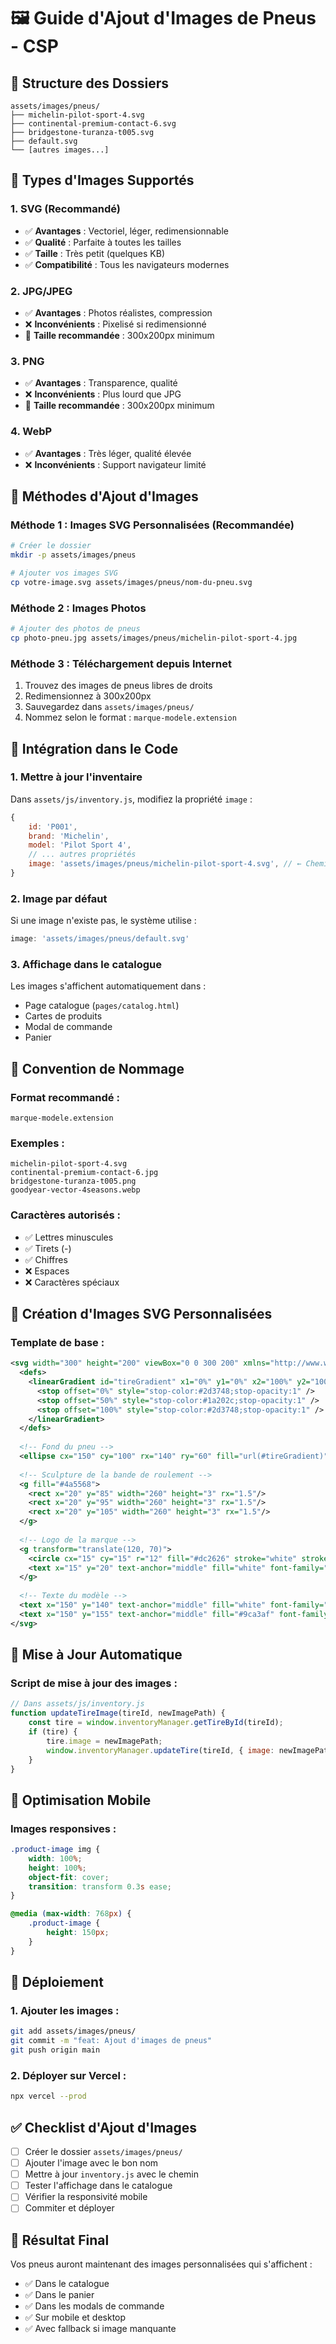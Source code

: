 # 🖼️ Guide d'Ajout d'Images de Pneus - CSP

## 📁 Structure des Dossiers

```
assets/images/pneus/
├── michelin-pilot-sport-4.svg
├── continental-premium-contact-6.svg
├── bridgestone-turanza-t005.svg
├── default.svg
└── [autres images...]
```

## 🎨 Types d'Images Supportés

### 1. **SVG (Recommandé)**
- ✅ **Avantages** : Vectoriel, léger, redimensionnable
- ✅ **Qualité** : Parfaite à toutes les tailles
- ✅ **Taille** : Très petit (quelques KB)
- ✅ **Compatibilité** : Tous les navigateurs modernes

### 2. **JPG/JPEG**
- ✅ **Avantages** : Photos réalistes, compression
- ❌ **Inconvénients** : Pixelisé si redimensionné
- 📏 **Taille recommandée** : 300x200px minimum

### 3. **PNG**
- ✅ **Avantages** : Transparence, qualité
- ❌ **Inconvénients** : Plus lourd que JPG
- 📏 **Taille recommandée** : 300x200px minimum

### 4. **WebP**
- ✅ **Avantages** : Très léger, qualité élevée
- ❌ **Inconvénients** : Support navigateur limité

## 🚀 Méthodes d'Ajout d'Images

### **Méthode 1 : Images SVG Personnalisées (Recommandée)**

```bash
# Créer le dossier
mkdir -p assets/images/pneus

# Ajouter vos images SVG
cp votre-image.svg assets/images/pneus/nom-du-pneu.svg
```

### **Méthode 2 : Images Photos**

```bash
# Ajouter des photos de pneus
cp photo-pneu.jpg assets/images/pneus/michelin-pilot-sport-4.jpg
```

### **Méthode 3 : Téléchargement depuis Internet**

1. Trouvez des images de pneus libres de droits
2. Redimensionnez à 300x200px
3. Sauvegardez dans `assets/images/pneus/`
4. Nommez selon le format : `marque-modele.extension`

## 🔧 Intégration dans le Code

### **1. Mettre à jour l'inventaire**

Dans `assets/js/inventory.js`, modifiez la propriété `image` :

```javascript
{
    id: 'P001',
    brand: 'Michelin',
    model: 'Pilot Sport 4',
    // ... autres propriétés
    image: 'assets/images/pneus/michelin-pilot-sport-4.svg', // ← Chemin de l'image
}
```

### **2. Image par défaut**

Si une image n'existe pas, le système utilise :
```javascript
image: 'assets/images/pneus/default.svg'
```

### **3. Affichage dans le catalogue**

Les images s'affichent automatiquement dans :
- Page catalogue (`pages/catalog.html`)
- Cartes de produits
- Modal de commande
- Panier

## 📝 Convention de Nommage

### **Format recommandé :**
```
marque-modele.extension
```

### **Exemples :**
```
michelin-pilot-sport-4.svg
continental-premium-contact-6.jpg
bridgestone-turanza-t005.png
goodyear-vector-4seasons.webp
```

### **Caractères autorisés :**
- ✅ Lettres minuscules
- ✅ Tirets (-)
- ✅ Chiffres
- ❌ Espaces
- ❌ Caractères spéciaux

## 🎨 Création d'Images SVG Personnalisées

### **Template de base :**

```svg
<svg width="300" height="200" viewBox="0 0 300 200" xmlns="http://www.w3.org/2000/svg">
  <defs>
    <linearGradient id="tireGradient" x1="0%" y1="0%" x2="100%" y2="100%">
      <stop offset="0%" style="stop-color:#2d3748;stop-opacity:1" />
      <stop offset="50%" style="stop-color:#1a202c;stop-opacity:1" />
      <stop offset="100%" style="stop-color:#2d3748;stop-opacity:1" />
    </linearGradient>
  </defs>
  
  <!-- Fond du pneu -->
  <ellipse cx="150" cy="100" rx="140" ry="60" fill="url(#tireGradient)" stroke="#1a202c" stroke-width="2"/>
  
  <!-- Sculpture de la bande de roulement -->
  <g fill="#4a5568">
    <rect x="20" y="85" width="260" height="3" rx="1.5"/>
    <rect x="20" y="95" width="260" height="3" rx="1.5"/>
    <rect x="20" y="105" width="260" height="3" rx="1.5"/>
  </g>
  
  <!-- Logo de la marque -->
  <g transform="translate(120, 70)">
    <circle cx="15" cy="15" r="12" fill="#dc2626" stroke="white" stroke-width="2"/>
    <text x="15" y="20" text-anchor="middle" fill="white" font-family="Arial, sans-serif" font-size="12" font-weight="bold">M</text>
  </g>
  
  <!-- Texte du modèle -->
  <text x="150" y="140" text-anchor="middle" fill="white" font-family="Arial, sans-serif" font-size="10" font-weight="bold">MODÈLE</text>
  <text x="150" y="155" text-anchor="middle" fill="#9ca3af" font-family="Arial, sans-serif" font-size="8">205/55R16 91V</text>
</svg>
```

## 🔄 Mise à Jour Automatique

### **Script de mise à jour des images :**

```javascript
// Dans assets/js/inventory.js
function updateTireImage(tireId, newImagePath) {
    const tire = window.inventoryManager.getTireById(tireId);
    if (tire) {
        tire.image = newImagePath;
        window.inventoryManager.updateTire(tireId, { image: newImagePath });
    }
}
```

## 📱 Optimisation Mobile

### **Images responsives :**

```css
.product-image img {
    width: 100%;
    height: 100%;
    object-fit: cover;
    transition: transform 0.3s ease;
}

@media (max-width: 768px) {
    .product-image {
        height: 150px;
    }
}
```

## 🚀 Déploiement

### **1. Ajouter les images :**
```bash
git add assets/images/pneus/
git commit -m "feat: Ajout d'images de pneus"
git push origin main
```

### **2. Déployer sur Vercel :**
```bash
npx vercel --prod
```

## ✅ Checklist d'Ajout d'Images

- [ ] Créer le dossier `assets/images/pneus/`
- [ ] Ajouter l'image avec le bon nom
- [ ] Mettre à jour `inventory.js` avec le chemin
- [ ] Tester l'affichage dans le catalogue
- [ ] Vérifier la responsivité mobile
- [ ] Commiter et déployer

## 🎯 Résultat Final

Vos pneus auront maintenant des images personnalisées qui s'affichent :
- ✅ Dans le catalogue
- ✅ Dans le panier
- ✅ Dans les modals de commande
- ✅ Sur mobile et desktop
- ✅ Avec fallback si image manquante
